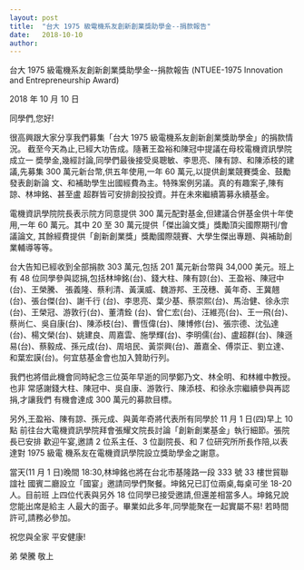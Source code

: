 ```yaml
---
layout: post
title:  "台大 1975 級電機系友創新創業獎助學金--捐款報告"
date:   2018-10-10
author:
---
```

台大 1975 級電機系友創新創業獎助學金--捐款報告
(NTUEE-1975 Innovation and Entrepreneurship Award)

2018 年 10 月 10 日

同學們,您好!

很高興跟大家分享我們募集「台大 1975 級電機系友創新創業獎助學金」的捐款情況。
截至今天為止,已經大功告成。隨著王盈裕和陳冠中提議在母校電機資訊學院成立一
奬學金,幾經討論,同學們最後接受吳聰敏、李思亮、陳有諒、和陳添枝的建議,先募集
300 萬元新台幣,供五年使用,一年 60 萬元,以提供創業競賽獎金、鼓勵發表創新論
文、和補助學生出國經費為主。特殊案例另議。真的有趣案子,陳有諒、林坤銘、甚至盧
超群皆可安排創投投資。并在未來繼續籌募永續基金。

電機資訊學院院長表示院方同意提供 300 萬元配對基金,但建議合併基金供十年使
用,一年 60 萬元。其中 20 至 30 萬元提供「傑出論文獎」獎勵頂尖國際期刊/會議論文,
其餘經費提供「創新創業獎」獎勵國際競賽、大學生傑出專題、與補助創業輔導等等。

台大告知已經收到全部捐款 303 萬元,包括 201 萬元新台幣與 34,000 美元。班上有 48
位同學參與認捐,包括林坤銘(台)、錢大柱、陳有諒(台)、王盈裕、陳冠中(台)、王榮騰、
張義隆、蔡利清、黃漢威、魏游邦、王茂穗、黃年奇、王冀翹(台)、張台傑(台)、謝千行
(台)、李思亮、葉少基、蔡崇熙(台)、馬治健、徐永宗(台)、王榮冠、游敦行(台)、董清銓
(台)、曾仁宏(台)、汪維亮(台)、王一飛(台)、蔡尚仁、吳自康(台)、陳添枝(台)、曹恆偉(台)、陳博修(台)、張宗德、沈弘達(台)、楊文榮(台)、姚建良、周嘉雲、施學輝(台)、李明儒(台)、盧超群(台)、陳遜易(台)、蔡毅成、孫元成(台)、周培民、黃崇興(台)、蕭嘉全、傅崇正、劉立達、和葉宏謨(台)。何宜慈基金會也加入贊助行列。

我們也將借此機會同時紀念三位英年早逝的同學鄭乃文、林全明、和林維中教授。也非
常感謝錢大柱、陳冠中、吳自康、游敦行、陳添枝、和徐永宗繼續參與再認捐,才讓我們
有機會達成 300 萬元的募款目標。

另外,王盈裕、陳有諒、孫元成、與黃年奇將代表所有同學於 11 月 1 日(四)早上 10 點
前往台大電機資訊學院拜會張耀文院長討論「創新創業基金」執行細節。張院長已安排
歡迎午宴,邀請 2 位系主任、3 位副院長、和 7 位研究所所長作陪,以表達對 1975 級電
機系友在電機資訊學院設立獎助學金之謝意。

當天(11 月 1 日)晚間 18:30,林坤銘也將在台北市基隆路一段 333 號 33 樓世貿聯誼社
國賓二廳設立「國宴」邀請同學們聚餐。坤銘兄已訂位兩桌,每桌可坐 18-20 人。目前班
上四位代表與另外 18 位同學已接受邀請,但還差相當多人。坤銘兄說您能出席是給主
人最大的面子。畢業如此多年,同學能聚在一起實屬不易! 若時間許可,請務必參加。

祝您與全家 平安健康!

弟 榮騰 敬上
